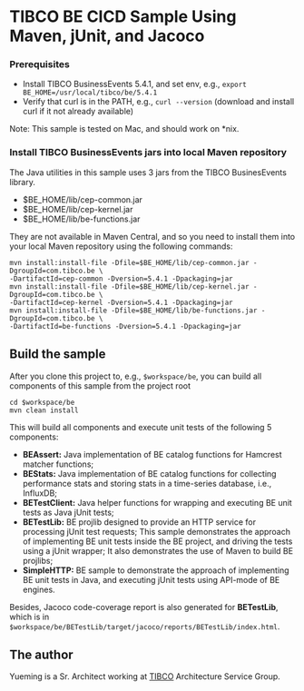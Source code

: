 # TIBCO BE CICD Sample Using Maven, jUnit, and Jacoco

### Prerequisites

 - Install TIBCO BusinessEvents 5.4.1, and set env, e.g., `export BE_HOME=/usr/local/tibco/be/5.4.1`
 - Verify that curl is in the PATH, e.g., `curl --version` (download and install curl if it not already available)

Note: This sample is tested on Mac, and should work on *nix.

### Install TIBCO BusinessEvents jars into local Maven repository

The Java utilities in this sample uses 3 jars from the TIBCO BusinesEvents library.

 - $BE_HOME/lib/cep-common.jar
 - $BE_HOME/lib/cep-kernel.jar
 - $BE_HOME/lib/be-functions.jar

They are not available in Maven Central, and so you need to install them into your local Maven repository using the following commands:

    mvn install:install-file -Dfile=$BE_HOME/lib/cep-common.jar -DgroupId=com.tibco.be \
    -DartifactId=cep-common -Dversion=5.4.1 -Dpackaging=jar
    mvn install:install-file -Dfile=$BE_HOME/lib/cep-kernel.jar -DgroupId=com.tibco.be \
    -DartifactId=cep-kernel -Dversion=5.4.1 -Dpackaging=jar
    mvn install:install-file -Dfile=$BE_HOME/lib/be-functions.jar -DgroupId=com.tibco.be \
    -DartifactId=be-functions -Dversion=5.4.1 -Dpackaging=jar

## Build the sample

After you clone this project to, e.g., `$workspace/be`, you can build all components of this sample from the project root

    cd $workspace/be
    mvn clean install

This will build all components and execute unit tests of the following 5 components:

 - **BEAssert:** Java implementation of BE catalog functions for Hamcrest matcher functions;
 - **BEStats:** Java implementation of BE catalog functions for collecting performance stats and storing stats in a time-series database, i.e., InfluxDB;
 - **BETestClient:** Java helper functions for wrapping and executing BE unit tests as Java jUnit tests;
 - **BETestLib:** BE projlib designed to provide an HTTP service for processing jUnit test requests; This sample demonstrates the approach of implementing BE unit tests inside the BE project, and driving the tests using a jUnit wrapper;  It also demonstrates the use of Maven to build BE projlibs;
 - **SimpleHTTP:** BE sample to demonstrate the approach of implementing BE unit tests in Java, and executing jUnit tests using API-mode of BE engines.

Besides, Jacoco code-coverage report is also generated for **BETestLib**, which is in `$workspace/be/BETestLib/target/jacoco/reports/BETestLib/index.html`.

## The author

Yueming is a Sr. Architect working at [TIBCO](http://www.tibco.com/) Architecture Service Group.
